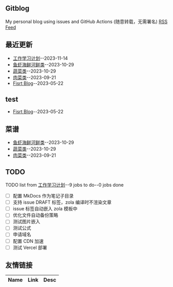 ## Gitblog
My personal blog using issues and GitHub Actions (随意转载，无需署名)
[RSS Feed](https://raw.githubusercontent.com/shiyang07ca/shiyang07ca.github.io/master/feed.xml)
## 最近更新
- [工作学习计划](https://github.com/shiyang07ca/shiyang07ca.github.io/issues/5)--2023-11-14
- [鱼虾海鲜河鲜类](https://github.com/shiyang07ca/shiyang07ca.github.io/issues/4)--2023-10-29
- [蔬菜类](https://github.com/shiyang07ca/shiyang07ca.github.io/issues/3)--2023-10-29
- [肉菜类](https://github.com/shiyang07ca/shiyang07ca.github.io/issues/2)--2023-09-21
- [Fisrt Blog](https://github.com/shiyang07ca/shiyang07ca.github.io/issues/1)--2023-05-22
## test
- [Fisrt Blog](https://github.com/shiyang07ca/shiyang07ca.github.io/issues/1)--2023-05-22
## 菜谱
- [鱼虾海鲜河鲜类](https://github.com/shiyang07ca/shiyang07ca.github.io/issues/4)--2023-10-29
- [蔬菜类](https://github.com/shiyang07ca/shiyang07ca.github.io/issues/3)--2023-10-29
- [肉菜类](https://github.com/shiyang07ca/shiyang07ca.github.io/issues/2)--2023-09-21
## TODO
TODO list from [工作学习计划](https://github.com/shiyang07ca/shiyang07ca.github.io/issues/5)--9 jobs to do--0 jobs done
- [ ] 配置 MkDocs 作为笔记子目录
- [ ] 支持 issue DRAFT 标签，zola 编译时不渲染文章
- [ ] issue 标签自动嵌入 zola 模板中
- [ ] 优化文件自动备份策略
- [ ] 测试图片嵌入
- [ ] 测试公式
- [ ] 申请域名
- [ ] 配置 CDN 加速
- [ ] 测试 Vercel 部署

## 友情链接
| Name | Link | Desc | 
 | ---- | ---- | ---- |
